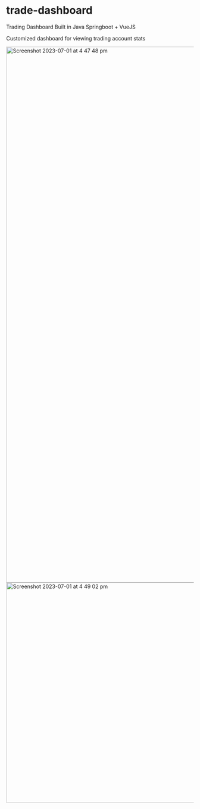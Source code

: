 # trade-dashboard
Trading Dashboard Built in Java Springboot + VueJS

Customized dashboard for viewing trading account stats

<img width="1440" alt="Screenshot 2023-07-01 at 4 47 48 pm" src="https://github.com/jwtly10/trade-dashboard/assets/39057715/a5ff93b8-a36e-4d3a-81bf-ec3bd13557c2">
<img width="592" alt="Screenshot 2023-07-01 at 4 49 02 pm" src="https://github.com/jwtly10/trade-dashboard/assets/39057715/2d1d6610-6eed-445f-9802-b880f37257a1">
